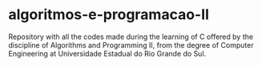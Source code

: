 # algoritmos-e-programacao-II
 Repository with all the codes made during the learning of C offered by the discipline of Algorithms and Programming II, from the degree of Computer Engineering at Universidade Estadual do Rio Grande do Sul.
